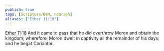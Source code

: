 ```yaml
---
publish: true
tags: [Scripture/BoM, noGraph]
aliases: ["Ether 11:18"]
---
```

[Ether 11:18](https://churchofjesuschrist.org/study/scriptures/bofm/ether/11?lang=eng&id=p18#p18) And it came to pass that he did overthrow Moron and obtain the kingdom; wherefore, Moron dwelt in captivity all the remainder of his days; and he begat Coriantor.
